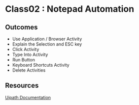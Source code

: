 # Class02 : Notepad Automation  

## Outcomes
- Use Application / Browser Activity
- Explain the Selection and ESC key
- Click Activity
- Type Into Activity
- Run Button
- Keyboard Shortcuts Activity
- Delete Activities

## Resources

[Uipath Documentation](https://docs.uipath.com/)
